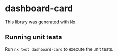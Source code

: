 # dashboard-card

This library was generated with [Nx](https://nx.dev).

## Running unit tests

Run `nx test dashboard-card` to execute the unit tests.

